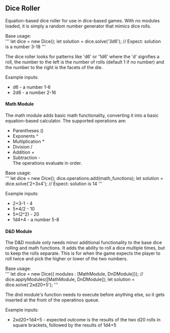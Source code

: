 
## Dice Roller
Equation-based dice roller for use in dice-based games. With no modules loaded, it is simply a random number generator that mimics dice rolls.

Base usage:  
'''
let dice = new Dice();
let solution = dice.solve('3d6');
// Expect: solution is a number 3-18
'''

The dice roller looks for patterns like 'd6' or '1d6' where the 'd' signifies a roll, the number to the left is the number of rolls (default 1 if no number) and the number to the right is the facets of the die.

Example inputs: 
* d6  - a number 1-6 
* 2d8 - a number 2-16

#### Math Module
The math module adds basic math functionality, converting it into a basic equation-based calculator. 
The supported operations are: 
* Parentheses ()
* Exponents ^ 
* Multiplication * 
* Division / 
* Addition + 
* Subtraction -  
The operations evaluate in order.

Base usage:  
'''
let dice = new Dice();
dice.operations.add(math_functions);
let solution = dice.solve('2+3x4');
// Espect: solution is 14
'''

Example inputs: 
* 2+3-1 - 4
* 5*4/2 - 10
* 5*(2^2) - 20
* 1d4+4 - a number 5-8

#### D&D Module
The D&D module only needs minor additional functionality to the base dice rolling and math functions. It adds the ability to roll a dice multiple times, but to keep the rolls separate. This is for when the game expects the player to roll twice and pick the higher or lower of the two numbers. 

Base usage:  
'''
let dice = new Dice({ modules : [MathModule, DnDModule]});
// dice.applyModules([MathModule, DnDModule]);
let solution = dice.solve('2xd20+5');
'''  

The dnd module's function needs to execute before anything else, so it gets inserted at the front of the operatinos queue. 

Example inputs: 
* 2xd20+1d4+5 - expected outcome is the results of the two d20 rolls in square brackets, followed by the results of 1d4+5
